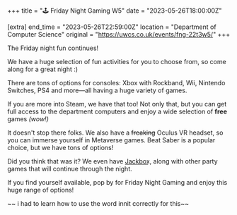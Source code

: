 +++
title = "🕹️ Friday Night Gaming W5"
date = "2023-05-26T18:00:00Z"

[extra]
end_time = "2023-05-26T22:59:00Z"
location = "Department of Computer Science"
original = "https://uwcs.co.uk/events/fng-22t3w5/"
+++

The Friday night fun continues!

We have a huge selection of fun activities for you to choose from, so come along for a great night :)

There are tons of options for consoles: Xbox with Rockband, Wii, Nintendo Switches, PS4 and more—all having a huge variety of games.

If you are more into Steam, we have that too! Not only that, but you can get full access to the department computers and enjoy a wide selection of **free** games *(wow!)*

It doesn't stop there folks. We also have a ~~freaking~~ Oculus VR headset, so you can immerse yourself in Metaverse games. Beat Saber is a popular choice, but we have tons of options!

Did you think that was it? We even have J͟a͟c͟k͟b͟o͟x͟, along with other party games that will continue through the night. 

If you find yourself available, pop by for Friday Night Gaming and enjoy this huge range of options!

~~ i had to learn how to use the word innit correctly for this~~
